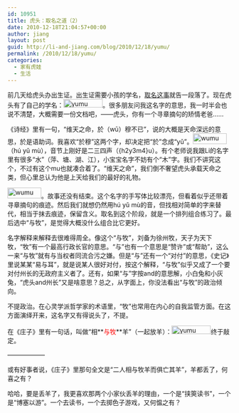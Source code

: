 ```yaml
---
id: 10951
title: 虎头：取名之道（2）
date: 2010-12-18T21:04:57+00:00
author: jiang
layout: post
guid: http://li-and-jiang.com/blog/2010/12/18/yumu/
permalink: /2010/12/18/yumu/
categories:
  - 家有虎娃
  - 生活
---
```

前几天给虎头办出生证。出生证需要小孩的学名，<a href="http://li-and-jiang.com/blog/2010/07/24/naming/" target="_blank">取名这事</a>就告一段落了。现在虎头有了自己的学名：[<img style="display: inline; border-width: 0px;" title="yumu" src="http://jiangtanghu.com/cn/wp-content/uploads/2010/12/yumu-thumb.png" alt="yumu" width="88" height="19" border="0" />](http://jiangtanghu.com/cn/wp-content/uploads/2010/12/yumu.png)。很多朋友问我这名字的意思，我一时半会也说不清楚，大概需要一份文档吧，——虎头，你有一个寻章摘句的矫情老爸……

《诗经》里有一句，“维天之命，於（wū）穆不已”，说的大概是天命深远的意思，於是语助词。我喜欢“於穆”这两个字，却决定把“於”念成“yǔ”。[<img style="display: inline; border-width: 0px;" title="wumu" src="http://jiangtanghu.com/cn/wp-content/uploads/2010/12/wumu-thumb.png" alt="wumu" width="76" height="24" border="0" />](http://jiangtanghu.com/cn/wp-content/uploads/2010/12/wumu.png)（hú yǔ mù），音节上刚好是二三四声（{h2y3m4}u）。有个老师说我跟Li的名字里有很多“水”（萍、塘、湖、江），小宝宝名字不妨有个“木”字。我们不讲究这个，不过有这个mu也就凑合着了。“维天之命”，我们倒不奢望虎头承载天命之类，但心里总认为他是上天给我们的最好的礼物。

<img style="display: inline; border-width: 0px;" title="wumu" src="http://jiangtanghu.com/cn/wp-content/uploads/2010/12/wumu-thumb.png" alt="wumu" width="76" height="24" border="0" />。故事还没有结束。这个名字的手写体比较漂亮，但看着似乎还带着寻章摘句的痕迹。然后我们就想仍然用hú yǔ mù的音，但找相对简单的字来替代，相当于抹去痕迹，保留含义。取名到这个阶段，就是一个排列组合练习了。最后选中“与牧”，是觉得大概没什么组合比它更好。

名字解释来解释去很难得周全。像这个“与牧”，刘备为徐州牧，天子为天下牧，“牧”有一个最高行政长官的意思。“与”也有一个意思是“赞许”或“帮助”，这么一来“与牧”就有与当权者同流合污之嫌。但是“与”还有一个“对付”的意思，《史记》里说某某“易与耳”，就是说某人很好对付，按这个解释，“与牧”似乎又成了一个要对付州长的无政府主义者了。还有，如果“与”字按and的意思解，小白兔和小灰兔，“虎头and州长”又是啥意思？总之，从字面上，你没法看出“与牧”的政治倾向。

不提政治。在心灵学派哲学家的术语里，“牧”也常用在内心的自我监管方面。在这方面演绎开来，这名字又有得说头了，不提。

在《庄子》里有一句话，叫做“相**<span style="color: #ff0000;">与牧</span>**羊”（一起放羊）：[<img style="display: inline; border-width: 0px;" title="yumu" src="http://jiangtanghu.com/cn/wp-content/uploads/2010/12/yumu-thumb.png" alt="yumu" width="88" height="19" border="0" />](http://jiangtanghu.com/cn/wp-content/uploads/2010/12/yumu.png)终于敲定。

&#8212;&#8212;&#8212;&#8212;&#8212;&#8212;

或有好事者说，《庄子》里那句全文是“二人相与牧羊而俱亡其羊”，羊都丢了，何喜之有？

哈哈，要是丢羊了，我更喜欢那两个小家伙丢羊的理由，一个是“挟筴读书”，一个是“博塞以游”。一个去读书，一个去掷色子游戏，又何愠之有？